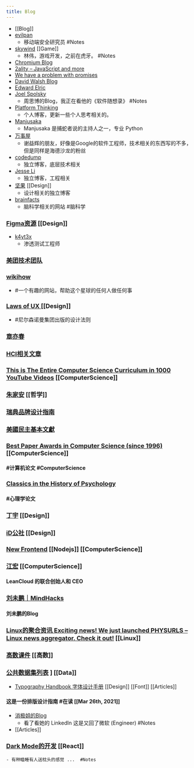 ```yaml
---
title: Blog
---
```


- [[Blog]]
- [evilpan](https://evilpan.com/)
	- 移动端安全研究员 #Notes
- [skywind](http://www.skywind.me/blog/)  [[Game]]
	- 林伟，游戏开发，之前在虎牙。 #Notes
- [Chromium Blog](https://blog.chromium.org/)
- [2ality – JavaScript and more](https://2ality.com/)
- [We have a problem with promises](https://pouchdb.com/2015/05/18/we-have-a-problem-with-promises.html)
- [David Walsh Blog ](https://davidwalsh.name/)
- [Edward Elric](https://edward40.com/)
- [Joel Spolsky](https://www.joelonsoftware.com/)
	- 周思博的Blog，我正在看他的《软件随想录》 #Notes
- [Platform Thinking](https://pt.plus/)
	- 个人博客，更新一些个人思考相关的。
- [Manjusaka](https://manjusaka.itscoder.com/)
	- Manjusaka 是捕蛇者说的主持人之一，专业 Python
- [万事屋](https://tcya.xyz/)
	- 谢益辉的朋友，好像是Google的软件工程师，技术相关的东西写的不多，但是同样是海德沙龙的粉丝
- [codedump](https://www.codedump.info/)
	- 独立博客，底层技术相关
- [Jesse Li](https://blog.jse.li/)
	- 独立博客，工程相关
- [坚果](https://pandaqr.github.io/) [[Design]]
	- 设计相关的独立博客
- [brainfacts](https://www.brainfacts.org/)
	- 脑科学相关的网站 #脑科学
### [Figma资源](https://figma.cool/) [[Design]]
- [k4yt3x](https://k4yt3x.com/about/)
	- 渗透测试工程师
### [美团技术团队](https://tech.meituan.com/)
### [wikihow](https://zh.wikihow.com/%E9%A6%96%E9%A1%B5)
- #一个有趣的网站，帮助这个星球的任何人做任何事
### [Laws of UX ](https://lawsofux.com/) [[Design]]
- #尼尔森诺曼集团出版的设计法则
### [章亦春](https://blog.openresty.com.cn/cn/authors/%E7%AB%A0%E4%BA%A6%E6%98%A5/)
### [HCI相关文章](https://www.douban.com/group/topic/121060767/?dt_dapp=1)
### [This is The Entire Computer Science Curriculum in 1000 YouTube Videos](https://laconicml.com/computer-science-curriculum-youtube-videos/) [[ComputerScience]]
### [朱家安](https://intersection.tw/%E6%88%91%E6%BC%B8%E6%BC%B8%E4%B8%8D%E4%BF%A1%E4%BB%BB-ux-%E7%9A%84%E5%8E%9F%E5%9B%A0-c9ea15dd2ca7) [[哲学]]
### [瑞典品牌设计指南](https://identity.sweden.se/en)
### [美國民主基本文獻](https://web-archive-2017.ait.org.tw/infousa/zhtw/PUBS/BasicReadings/demo.htm)
### [Best Paper Awards in Computer Science (since 1996)](https://jeffhuang.com/best_paper_awards/) [[ComputerScience]]
#### #计算机论文 #ComputerScience
### [Classics in the History of Psychology](http://psychclassics.yorku.ca/topic.htm#cognition)
#### #心理学论文
### [丁宇](https://dingyu.me/blog/) [[Design]]
### [iD公社](http://www.hi-id.com/) [[Design]]
### [New Frontend](https://nextfe.com/) [[Nodejs]] [[ComputerScience]]
### [江宏](https://1byte.io/) [[ComputerScience]]
#### LeanCloud 的联合创始人和 CEO
### [刘未鹏｜MindHacks](http://mindhacks.cn/)
#### 刘未鹏的Blog
### [Linux的聚合资讯 Exciting news! We just launched PHYSURLS – Linux news aggregator. Check it out!](https://devurls.com/) [[Linux]]
### [高数课件](http://www.drhuang.com/chinese/science/mathematics/ppt/) [[高数]]
### [公共数据集列表](https://www.freecodecamp.org/news/https-medium-freecodecamp-org-best-free-open-data-sources-anyone-can-use-a65b514b0f2d/) ] [[Data]]
- [Typography Handbook 字体设计手册](https://typographyhandbook.com/#introduction) [[Design]] [[Font]]  [[Articles]]
#### 这是一份排版设计指南 #在读 [[Mar 26th, 2021]]
- [消极姐的Blog](https://www.xiaoji-chen.com/)
	- 看了看她的 LinkedIn 这是又回了微软 (Engineer) #Notes
- [[Articles]]
### [Dark Mode的开发](https://edward40.com/a-guide-to-building-a-personal-website-with-gatsby)  [[React]]
	- 有种瞌睡有人送枕头的感觉 ...  #Notes